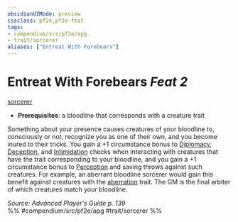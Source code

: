 ```yaml
---
obsidianUIMode: preview
cssclass: pf2e,pf2e-feat
tags:
- compendium/src/pf2e/apg
- trait/sorcerer
aliases: ["Entreat With Forebears"]
---
```

# Entreat With Forebears  *Feat 2*  
[sorcerer](/rules/traits/sorcerer.md)  

- **Prerequisites**: a bloodline that corresponds with a creature trait

Something about your presence causes creatures of your bloodline to, consciously or not, recognize you as one of their own, and you become inured to their tricks. You gain a +1 circumstance bonus to [Diplomacy](/compendium/skills.md#Diplomacy), [Deception](/compendium/skills.md#Deception), and [Intimidation](/compendium/skills.md#Intimidation) checks when interacting with creatures that have the trait corresponding to your bloodline, and you gain a +1 circumstance bonus to [Perception](/compendium/skills.md#Perception) and saving throws against such creatures. For example, an aberrant bloodline sorcerer would gain this benefit against creatures with the [aberration](/rules/traits/aberration.md) trait. The GM is the final arbiter of which creatures match your bloodline.

*Source: Advanced Player's Guide p. 139*  
%% #compendium/src/pf2e/apg #trait/sorcerer %%
